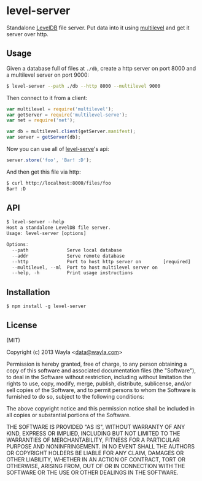 
# level-server

Standalone [LevelDB](https://github.com/rvagg/node-levelup) file server. Put
data into it using [multilevel](https://github.com/juliangruber/multilevel)
and get it server over http.

## Usage

Given a database full of files at `./db`, create a http server on port 8000
and a multilevel server on port 9000:

```bash
$ level-server --path ./db --http 8000 --multilevel 9000
```

Then connect to it from a client:

```js
var multilevel = require('multilevel');
var getServer = require('multilevel-serve');
var net = require('net');

var db = multilevel.client(getServer.manifest);
var server = getServer(db);
```

Now you can use all of [level-serve](https://github.com/level-serve)'s api:

```js
server.store('foo', 'Bar! :D');
```

And then get this file via http:

```bash
$ curl http://localhost:8000/files/foo
Bar! :D
```

## API

```js
$ level-server --help
Host a standalone LevelDB file server.
Usage: level-server [options]

Options:
  --path              Serve local database
  --addr              Serve remote database
  --http              Port to host http server on        [required]
  --multilevel, --ml  Port to host multilevel server on
  --help, -h          Print usage instructions
```

## Installation

```js
$ npm install -g level-server
```

## License

(MIT)

Copyright (c) 2013 Wayla &lt;data@wayla.com&gt;

Permission is hereby granted, free of charge, to any person obtaining a copy of
this software and associated documentation files (the "Software"), to deal in
the Software without restriction, including without limitation the rights to
use, copy, modify, merge, publish, distribute, sublicense, and/or sell copies
of the Software, and to permit persons to whom the Software is furnished to do
so, subject to the following conditions:

The above copyright notice and this permission notice shall be included in all
copies or substantial portions of the Software.

THE SOFTWARE IS PROVIDED "AS IS", WITHOUT WARRANTY OF ANY KIND, EXPRESS OR
IMPLIED, INCLUDING BUT NOT LIMITED TO THE WARRANTIES OF MERCHANTABILITY,
FITNESS FOR A PARTICULAR PURPOSE AND NONINFRINGEMENT. IN NO EVENT SHALL THE
AUTHORS OR COPYRIGHT HOLDERS BE LIABLE FOR ANY CLAIM, DAMAGES OR OTHER
LIABILITY, WHETHER IN AN ACTION OF CONTRACT, TORT OR OTHERWISE, ARISING FROM,
OUT OF OR IN CONNECTION WITH THE SOFTWARE OR THE USE OR OTHER DEALINGS IN THE
SOFTWARE.
